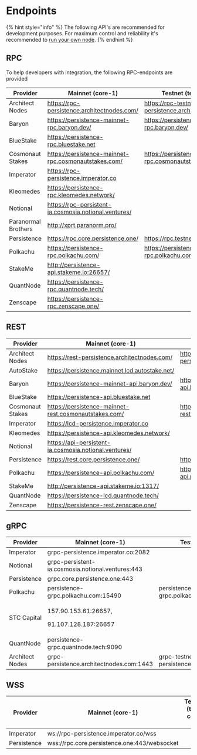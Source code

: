 # Endpoints

{% hint style="info" %}
The following API's are recommended for development purposes. For maximum control and reliability it's recommended to [run your own node](../nodes-and-endpoints/setup.md).
{% endhint %}

## RPC

To help developers with integration, the following RPC-endpoints are provided

| Provider            | Mainnet (core-1)                                      | Testnet (test-core-1)                                |
| ------------------- | ----------------------------------------------------- | ---------------------------------------------------- |
| Architect Nodes     | https://rpc-persistence.architectnodes.com/           | https://rpc-testnet-persistence.architectnodes.com/  |
| Baryon              | https://persistence-mainnet-rpc.baryon.dev/           | https://persistence-testnet-rpc.baryon.dev/          |
| BlueStake           | https://persistence-rpc.bluestake.net                 |                                                      |
| Cosmonaut Stakes    | https://persistence-mainnet-rpc.cosmonautstakes.com/  | https://persistence-testnet-rpc.cosmonautstakes.com/ |
| Imperator           | https://rpc-persistence.imperator.co                  |                                                      |
| Kleomedes           | https://persistence-rpc.kleomedes.network/            |                                                      |
| Notional            | https://rpc-persistent-ia.cosmosia.notional.ventures/ |                                                      |
| Paranormal Brothers | http://xprt.paranorm.pro/                             |                                                      |
| Persistence         | https://rpc.core.persistence.one/                     | https://rpc.testnet.persistence.one/                 |
| Polkachu            | https://persistence-rpc.polkachu.com/                 | https://persistence-testnet-rpc.polkachu.com/        |
| StakeMe             | http://persistence-api.stakeme.io:26657/              |                                                      |
| QuantNode           | https://persistence-rpc.quantnode.tech/               |                                                      |
| Zenscape            | https://persistence-rpc.zenscape.one/                 |                                                      |

## REST

| Provider         | Mainnet (core-1)                                      | Testnet (test-core-1)                                 |
| ---------------- | ----------------------------------------------------- | ----------------------------------------------------- |
| Architect Nodes  | https://rest-persistence.architectnodes.com/          | https://rest-testnet-persistence.architectnodes.com/  |
| AutoStake        | https://persistence.mainnet.lcd.autostake.net/        |                                                       |
| Baryon           | https://persistence-mainnet-api.baryon.dev/           | https://persistence-testnet-api.baryon.dev/           |
| BlueStake        | https://persistence-api.bluestake.net                 |                                                       |
| Cosmonaut Stakes | https://persistence-mainnet-rest.cosmonautstakes.com/ | https://persistence-testnet-rest.cosmonautstakes.com/ |
| Imperator        | https://lcd-persistence.imperator.co                  |                                                       |
| Kleomedes        | https://persistence-api.kleomedes.network/            |                                                       |
| Notional         | https://api-persistent-ia.cosmosia.notional.ventures/ |                                                       |
| Persistence      | https://rest.core.persistence.one/                    | https://rest.testnet.persistence.one/                 |
| Polkachu         | https://persistence-api.polkachu.com/                 | https://persistence-testnet-api.polkachu.com/         |
| StakeMe          | http://persistence-api.stakeme.io:1317/               |                                                       |
| QuantNode        | https://persistence-lcd.quantnode.tech/               |                                                       |
| Zenscape         | https://persistence-rest.zenscape.one/                |                                                       |

## gRPC

| Provider         | Mainnet (core-1)                                        | Testnet (test-core-1)                            |
| ---------------- | ------------------------------------------------------- | ------------------------------------------------ |
| Imperator        | grpc-persistence.imperator.co:2082                      |                                                  |
| Notional         | grpc-persistent-ia.cosmosia.notional.ventures:443       |                                                  |
| Persistence      | grpc.core.persistence.one:443                           |                                                  |
| Polkachu         | persistence-grpc.polkachu.com:15490                     | persistence-testnet-grpc.polkachu.com:15490      |
| STC Capital      | <p>157.90.153.61:26657, </p><p>91.107.128.187:26657</p> |                                                  |
| QuantNode        | persistence-grpc.quantnode.tech:9090                    |                                                  |
| Architect Nodes  | grpc-persistence.architectnodes.com:1443                | grpc-testnet-persistence.architectnodes.com:1443 |

## WSS

| Provider    | Mainnet (core-1)                             | Testnet (test-core-1) |
| ----------- | -------------------------------------------- | --------------------- |
| Imperator   | ws://rpc-persistence.imperator.co/wss        |                       |
| Persistence | wss://rpc.core.persistence.one:443/websocket |                       |






